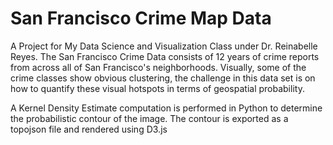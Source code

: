 # San Francisco Crime Map Data
A Project for My Data Science and Visualization Class under Dr. Reinabelle Reyes. 
The San Francisco Crime Data consists of 12 years of crime reports from across all of San Francisco's neighborhoods.
Visually, some of the crime classes show obvious clustering, the challenge in this data set is on how to quantify these visual hotspots in terms of geospatial probability.

A Kernel Density Estimate computation is performed in Python to determine the probabilistic contour of the image. The contour is exported as a topojson file and rendered using D3.js
